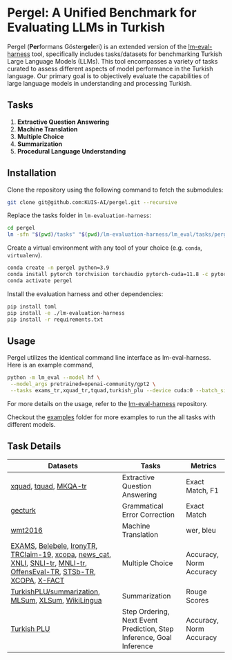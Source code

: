 # Pergel: A Unified Benchmark for Evaluating LLMs in Turkish

Pergel (**Per**formans Göster**gel**eri) is an extended version of the [lm-eval-harness](https://github.com/EleutherAI/lm-evaluation-harness) tool, specifically includes tasks/datasets for benchmarking Turkish Large Language Models (LLMs). This tool encompasses a variety of tasks curated to assess different aspects of model performance in the Turkish language. Our primary goal is to objectively evaluate the capabilities of large language models in understanding and processing Turkish.

## Tasks

1. **Extractive Question Answering**
2. **Machine Translation**
3. **Multiple Choice**
4. **Summarization**
5. **Procedural Language Understanding**

## Installation

Clone the repository using the following command to fetch the submodules:

```bash
git clone git@github.com:KUIS-AI/pergel.git --recursive
```

Replace the tasks folder in `lm-evaluation-harness`:
```bash
cd pergel
ln -sfn "$(pwd)/tasks" "$(pwd)/lm-evaluation-harness/lm_eval/tasks/pergel"
```

Create a virtual environment with any tool of your choice (e.g. `conda`, `virtualenv`).
```bash
conda create -n pergel python=3.9
conda install pytorch torchvision torchaudio pytorch-cuda=11.8 -c pytorch -c nvidia
conda activate pergel
```

Install the evaluation harness and other dependencies:
```bash
pip install toml
pip install -e ./lm-evaluation-harness
pip install -r requirements.txt
```

## Usage

Pergel utilizes the identical command line interface as lm-eval-harness. Here is an example command,
```bash
python -m lm_eval --model hf \
 --model_args pretrained=openai-community/gpt2 \
 --tasks exams_tr,xquad_tr,tquad,turkish_plu --device cuda:0 --batch_size 4 --write_out --log_samples --output_path outs
```

For more details on the usage, refer to the [lm-eval-harness](/lm-evaluation-harness/) repository.

Checkout the [examples](/examples/) folder for more examples to run the all tasks with different models.

## Task Details

| Datasets                                    | Tasks                                              | Metrics                            |
|---------------------------------------------|----------------------------------------------------|------------------------------------|
| [xquad](/tasks/xquad/), [tquad](/tasks/tquad/), [MKQA-tr](/tasks/mkqa_tr/) | Extractive Question Answering                      | Exact Match, F1                    |
| [gecturk](/tasks/gecturk/) | Grammatical Error Correction | Exact Match |
| [wmt2016](/tasks/wmt2016/)                  | Machine Translation                                | wer, bleu                          |
| [EXAMS](/tasks/exams/), [Belebele](/tasks/belebele_tr/), [IronyTR](/tasks/ironytr/), [TRClaim-19](/tasks/trclaim19/), [xcopa](/tasks/xcopa/), [news_cat](/tasks/news_cat/), [XNLI](/tasks/nli_tr/), [SNLI-tr](/tasks/nli_tr/), [MNLI-tr](/tasks/nli_tr/), [OffensEval-TR](/tasks/offenseval_tr/), [STSb-TR](/tasks/sts_tr/), [XCOPA](/tasks/xcopa/), [X-FACT](/tasks/xfact/) | Multiple Choice                                    | Accuracy, Norm Accuracy            |
| [TurkishPLU/summarization](/tasks/tr_wikihow_summ/), [MLSum](tasks/mlsum), [XLSum](tasks/xlsum), [WikiLingua](/tasks/wiki_lingua/) | Summarization                                      | Rouge Scores                       |
| [Turkish PLU](/tasks/turkish_plu/)          | Step Ordering, Next Event Prediction, Step Inference, Goal Inference | Accuracy, Norm Accuracy            |
